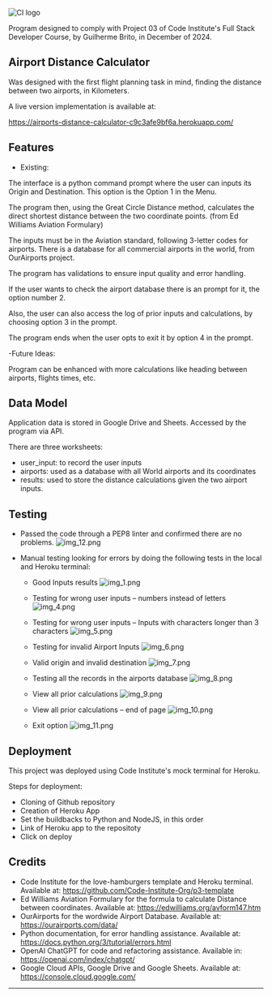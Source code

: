 ![CI logo](https://codeinstitute.s3.amazonaws.com/fullstack/ci_logo_small.png)

Program designed to comply with Project 03 of Code Institute's Full Stack Developer Course, by Guilherme Brito, in December of 2024.

## Airport Distance Calculator

Was designed with the first flight planning task in mind, finding the distance between two airports, in Kilometers.

A live version implementation is available at: 

https://airports-distance-calculator-c9c3afe9bf6a.herokuapp.com/

## Features

- Existing:

The interface is a python command prompt where the user can inputs its Origin and Destination. This option is the Option 1 in the Menu.

The program then, using the Great Circle Distance method, calculates the direct shortest distance between the two coordinate points. (from Ed Williams Aviation Formulary)

The inputs must be in the Aviation standard, following 3-letter codes for airports. There is a database for all commercial airports in the world, from OurAirports project.

The program has validations to ensure input quality and error handling.

If the user wants to check the airport database there is an prompt for it, the option number 2.

Also, the user can also access the log of prior inputs and calculations, by choosing option 3 in the prompt.

The program ends when the user opts to exit it by option 4 in the prompt.

-Future Ideas:

Program can be enhanced with more calculations like heading between airports, flights times, etc.

## Data Model

Application data is stored in Google Drive and Sheets. Accessed by the program via API.

There are three worksheets:

- user_input: to record the user inputs
- airports: used as a database with all World airports and its coordinates
- results: used to store the distance calculations given the two airport inputs.

## Testing

- Passed the code through a PEP8 linter and confirmed there are no problems.
![img_12.png](img_12.png)

- Manual testing looking for errors by doing the following tests in the local and Heroku terminal:

  - Good Inputs results
![img_1.png](img_1.png)

  - Testing for wrong user inputs – numbers instead of letters
![img_4.png](img_4.png)

  - Testing for wrong user inputs – Inputs with characters longer than 3 characters
![img_5.png](img_5.png)

  - Testing for invalid Airport Inputs
![img_6.png](img_6.png)

  - Valid origin and invalid destination
![img_7.png](img_7.png)

  - Testing all the records in the airports database
![img_8.png](img_8.png)

  - View all prior calculations
![img_9.png](img_9.png)

  - View all prior calculations – end of page
![img_10.png](img_10.png)

  - Exit option
![img_11.png](img_11.png)


## Deployment

This project was deployed using Code Institute's mock terminal for Heroku.

Steps for deployment:

   - Cloning of Github repository
   - Creation of Heroku App
   - Set the buildbacks to Python and NodeJS, in this order
   - Link of Heroku app to the repositoty
   - Click on deploy

## Credits

- Code Institute for the love-hamburgers template and Heroku terminal. Available at: https://github.com/Code-Institute-Org/p3-template
- Ed Williams Aviation Formulary for the formula to calculate Distance between coordinates. Available at: https://edwilliams.org/avform147.htm
- OurAirports for the wordwide Airport Database. Available at: https://ourairports.com/data/
- Python documentation, for error handling assistance. Available at: https://docs.python.org/3/tutorial/errors.html
- OpenAI ChatGPT for code and refactoring assistance. Available in: https://openai.com/index/chatgpt/
- Google Cloud APIs, Google Drive and Google Sheets. Available at: https://console.cloud.google.com/
---


